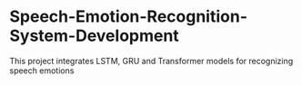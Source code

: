 # Speech-Emotion-Recognition-System-Development
This project integrates LSTM, GRU and Transformer models for recognizing speech emotions
